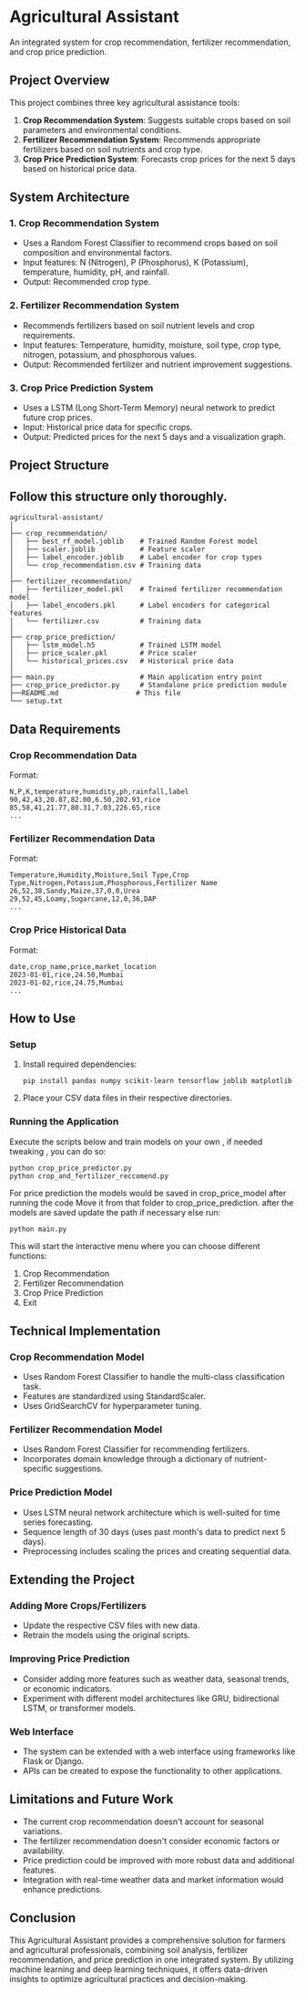 # Agricultural Assistant

An integrated system for crop recommendation, fertilizer recommendation, and crop price prediction.

## Project Overview

This project combines three key agricultural assistance tools:

1. **Crop Recommendation System**: Suggests suitable crops based on soil parameters and environmental conditions.
2. **Fertilizer Recommendation System**: Recommends appropriate fertilizers based on soil nutrients and crop type.
3. **Crop Price Prediction System**: Forecasts crop prices for the next 5 days based on historical price data.

## System Architecture

### 1. Crop Recommendation System
- Uses a Random Forest Classifier to recommend crops based on soil composition and environmental factors.
- Input features: N (Nitrogen), P (Phosphorus), K (Potassium), temperature, humidity, pH, and rainfall.
- Output: Recommended crop type.

### 2. Fertilizer Recommendation System
- Recommends fertilizers based on soil nutrient levels and crop requirements.
- Input features: Temperature, humidity, moisture, soil type, crop type, nitrogen, potassium, and phosphorous values.
- Output: Recommended fertilizer and nutrient improvement suggestions.

### 3. Crop Price Prediction System
- Uses a LSTM (Long Short-Term Memory) neural network to predict future crop prices.
- Input: Historical price data for specific crops.
- Output: Predicted prices for the next 5 days and a visualization graph.

## Project Structure
## Follow this structure only thoroughly.

```
agricultural-assistant/
│
├── crop_recommendation/
│   ├── best_rf_model.joblib    # Trained Random Forest model
│   ├── scaler.joblib           # Feature scaler
│   ├── label_encoder.joblib    # Label encoder for crop types
│   └── crop_recommendation.csv # Training data
│
├── fertilizer_recommendation/
│   ├── fertilizer_model.pkl    # Trained fertilizer recommendation model
│   ├── label_encoders.pkl      # Label encoders for categorical features
│   └── fertilizer.csv          # Training data
│
├── crop_price_prediction/
│   ├── lstm_model.h5           # Trained LSTM model
│   ├── price_scaler.pkl        # Price scaler
│   └── historical_prices.csv   # Historical price data
│
├── main.py                     # Main application entry point
├── crop_price_predictor.py     # Standalone price prediction module
├──README.md                   # This file
└── setup.txt

```

## Data Requirements

### Crop Recommendation Data
Format:
```
N,P,K,temperature,humidity,ph,rainfall,label
90,42,43,20.87,82.00,6.50,202.93,rice
85,58,41,21.77,80.31,7.03,226.65,rice
...
```

### Fertilizer Recommendation Data
Format:
```
Temperature,Humidity,Moisture,Soil Type,Crop Type,Nitrogen,Potassium,Phosphorous,Fertilizer Name
26,52,38,Sandy,Maize,37,0,0,Urea
29,52,45,Loamy,Sugarcane,12,0,36,DAP
...
```

### Crop Price Historical Data
Format:
```
date,crop_name,price,market_location
2023-01-01,rice,24.50,Mumbai
2023-01-02,rice,24.75,Mumbai
...
```

## How to Use

### Setup
1. Install required dependencies:
   ```
   pip install pandas numpy scikit-learn tensorflow joblib matplotlib
   ```

2. Place your CSV data files in their respective directories.

### Running the Application
Execute the scripts below and train models on your own , if needed tweaking , you can do so:
```
python crop_price_predictor.py
python crop_and_fertilizer_reccomend.py
```
For price prediction the models would be saved in crop_price_model after running the code
Move it from that folder to crop_price_prediction.
after the models are saved update the path if necessary else run:
```
python main.py
```

This will start the interactive menu where you can choose different functions:
1. Crop Recommendation
2. Fertilizer Recommendation
3. Crop Price Prediction
4. Exit

## Technical Implementation

### Crop Recommendation Model
- Uses Random Forest Classifier to handle the multi-class classification task.
- Features are standardized using StandardScaler.
- Uses GridSearchCV for hyperparameter tuning.

### Fertilizer Recommendation Model
- Uses Random Forest Classifier for recommending fertilizers.
- Incorporates domain knowledge through a dictionary of nutrient-specific suggestions.

### Price Prediction Model
- Uses LSTM neural network architecture which is well-suited for time series forecasting.
- Sequence length of 30 days (uses past month's data to predict next 5 days).
- Preprocessing includes scaling the prices and creating sequential data.

## Extending the Project

### Adding More Crops/Fertilizers
- Update the respective CSV files with new data.
- Retrain the models using the original scripts.

### Improving Price Prediction
- Consider adding more features such as weather data, seasonal trends, or economic indicators.
- Experiment with different model architectures like GRU, bidirectional LSTM, or transformer models.

### Web Interface
- The system can be extended with a web interface using frameworks like Flask or Django.
- APIs can be created to expose the functionality to other applications.

## Limitations and Future Work

- The current crop recommendation doesn't account for seasonal variations.
- The fertilizer recommendation doesn't consider economic factors or availability.
- Price prediction could be improved with more robust data and additional features.
- Integration with real-time weather data and market information would enhance predictions.

## Conclusion

This Agricultural Assistant provides a comprehensive solution for farmers and agricultural professionals, combining soil analysis, fertilizer recommendation, and price prediction in one integrated system. By utilizing machine learning and deep learning techniques, it offers data-driven insights to optimize agricultural practices and decision-making.